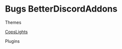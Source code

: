 # Bugs BetterDiscordAddons

Themes
	
<a id="raw-url" href="https://github.com/bugdaboss/BugsBDAddons/tree/CopsLightsReleases/Themes/CopsLights">CopsLights</a>

Plugins
